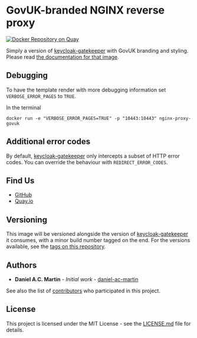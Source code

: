 # GovUK-branded NGINX reverse proxy

[![Docker Repository on Quay](https://quay.io/repository/ukhomeofficedigital/nginx-proxy-govuk/status "Docker Repository on Quay")](https://quay.io/repository/ukhomeofficedigital/nginx-proxy-govuk)

Simply a version of [keycloak-gatekeeper] with GovUK branding and styling.
Please read [the documentation for that image].

## Debugging
To have the template render with more debugging information set `VERBOSE_ERROR_PAGES` to `TRUE`.

In the terminal
```
docker run -e "VERBOSE_ERROR_PAGES=TRUE" -p "10443:10443" nginx-proxy-govuk
```

## Additional error codes
By default, [keycloak-gatekeeper] only intercepts a subset of HTTP error codes.
You can override the behaviour with `REDIRECT_ERROR_CODES`.

## Find Us

* [GitHub]
* [Quay.io]

## Versioning

This image will be versioned alongside the version of [keycloak-gatekeeper] it consumes, 
with a minor build number tagged on the end. 
For the versions available, see the [tags on this repository].

## Authors

* **Daniel A.C. Martin** - *Initial work* - [daniel-ac-martin]

See also the list of [contributors] who participated in this project.

## License

This project is licensed under the MIT License - see the [LICENSE.md]
file for details.

[contributors]:                     https://github.com/UKHomeOffice/docker-nginx-proxy-govuk/graphs/contributors
[daniel-ac-martin]:                 https://github.com/daniel-ac-martin
[keycloak-gatekeeper]:              https://github.com/keycloak/keycloak-gatekeeper
[GitHub]:                           https://github.com/UKHomeOffice/docker-nginx-proxy-govuk
[LICENSE.md]:                       LICENSE.md
[Quay.io]:                          https://quay.io/repository/ukhomeofficedigital/nginx-proxy-govuk
[tags on this repository]:          https://github.com/UKHomeOffice/docker-nginx-proxy-govuk/tags
[the documentation for that image]: https://github.com/keycloak/keycloak-gatekeeper/blob/master/README.md
